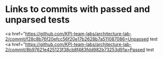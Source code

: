 # Links to commits with passed and unparsed tests

<a href="https://github.com/KPI-team-labs/architecture-lab-2/commit/f28c8b76f20efcc56f20e17b2628b7a511087086>Unpassed test</a>
<a href="https://github.com/KPI-team-labs/architecture-lab-2/commit/8b97621e425123f38cb8f483fdd982b73253d91a>Passed test</a>